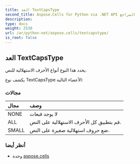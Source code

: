 ```yaml
---
title: العد TextCapsType
second_title: Aspose.Cells for Python via .NET API المراجع
description:
type: docs
weight: 2530
url: /ar/python-net/aspose.cells/textcapstype/
is_root: false
---
```

##  العد TextCapsType
يحدد هذا النوع أنواع الأحرف الاستهلالية للنص.



يكشف نوع TextCapsType الأعضاء التالية:

###  مجالات
| مجال| وصف|
| :- | :- |
| NONE | لا يوجد قبعات|
| ALL | قم بتطبيق كل الأحرف الاستهلالية على النص.|
| SMALL | ضع حروف استهلالية صغيرة على النص.|



###  أنظر أيضا
* وحدة [aspose.cells](..)
